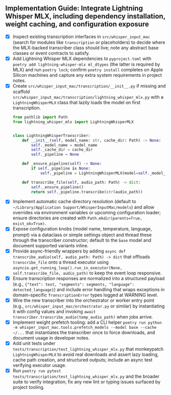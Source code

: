 ## Implementation Guide: Integrate Lightning Whisper MLX, including dependency installation, weight caching, and configuration exposure

- [x] Inspect existing transcription interfaces in `src/whisper_input_mac` (search for modules like `transcription` or placeholders) to decide where the MLX-backed transcriber class should live; note any abstract base classes or event contracts to satisfy.
- [x] Add Lightning Whisper MLX dependencies to `pyproject.toml` with `poetry add lightning-whisper-mlx ml_dtypes` (the latter is required by MLX) and run `poetry lock`; confirm `poetry install` completes on Apple Silicon machines and capture any extra system requirements in project notes.
- [x] Create `src/whisper_input_mac/transcription/__init__.py` if missing and scaffold `src/whisper_input_mac/transcription/lightning_whisper_mlx.py` with a `LightningWhisperMLX` class that lazily loads the model on first transcription.
  ```python
  from pathlib import Path
  from lightning_whisper_mlx import LightningWhisperMLX


  class LightningWhisperTranscriber:
      def __init__(self, model_name: str, cache_dir: Path) -> None:
          self._model_name = model_name
          self._cache_dir = cache_dir
          self._pipeline = None

      def _ensure_pipeline(self) -> None:
          if self._pipeline is None:
              self._pipeline = LightningWhisperMLX(model=self._model_name, download_root=self._cache_dir)

      def transcribe_file(self, audio_path: Path) -> dict:
          self._ensure_pipeline()
          return self._pipeline.transcribe(str(audio_path))
  ```
- [x] Implement automatic cache directory resolution (default to `~/Library/Application Support/WhisperInputMac/models`) and allow overrides via environment variables or upcoming configuration loader; ensure directories are created with `Path.mkdir(parents=True, exist_ok=True)`.
- [x] Expose configuration knobs (model name, temperature, language, prompt) via a dataclass or simple settings object and thread these through the transcriber constructor; default to the `base` model and document supported variants inline.
- [x] Provide async-friendly wrappers by adding `async def transcribe_audio(self, audio_path: Path) -> dict` that offloads `transcribe_file` onto a thread executor using `asyncio.get_running_loop().run_in_executor(None, self.transcribe_file, audio_path)` to keep the event loop responsive.
- [x] Ensure transcription responses are normalized into a structured payload (e.g., `{"text": text, "segments": segments, "language": detected_language}`) and include error handling that wraps exceptions in domain-specific `TranscriptionError` types logged at WARNING level.
- [x] Wire the new transcriber into the orchestrator or worker entry point (e.g., `src/whisper_input_mac/orchestrator.py` or similar) by instantiating it with config values and invoking `await transcriber.transcribe_audio(temp_audio_path)` when jobs arrive.
- [x] Implement weight prefetch tooling: add a CLI helper `poetry run python -m whisper_input_mac.tools.prefetch_models --model base --cache ~/...` that instantiates the transcriber once to force downloads, and document usage in developer notes.
- [x] Add unit tests under `tests/transcription/test_lightning_whisper_mlx.py` that monkeypatch `LightningWhisperMLX` to avoid real downloads and assert lazy loading, cache path creation, and structured outputs; include an async test verifying executor usage.
- [x] Run `poetry run pytest tests/transcription/test_lightning_whisper_mlx.py` and the broader suite to verify integration; fix any new lint or typing issues surfaced by project tooling.
